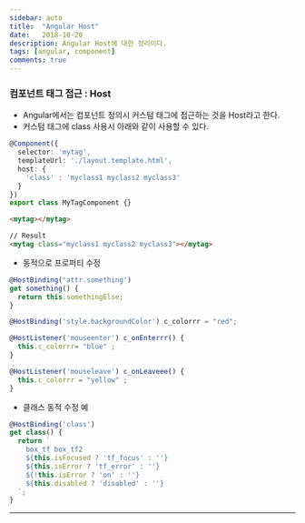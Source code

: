 ```yaml
---
sidebar: auto
title:  "Angular Host"
date:   2018-10-20
description: Angular Host에 대한 정리이다.
tags: [angular, component]
comments: true
---
```

### 컴포넌트 태그 접근 : Host
- Angular에서는 컴포넌트 정의시 커스텀 태그에 접근하는 것을 Host라고 한다.
- 커스텀 태그에 class 사용시 아래와 같이 사용할 수 있다.
```ts
@Component({
  selector: 'mytag',
  templateUrl: './layout.template.html',
  host: {
    'class' : 'myclass1 myclass2 myclass3'
  }
})
export class MyTagComponent {}
```

```html
<mytag></mytag>

// Result
<mytag class="myclass1 myclass2 myclass3"></mytag>
```

- 동적으로 프로퍼티 수정

```ts
@HostBinding('attr.something') 
get something() { 
  return this.somethingElse; 
}

@HostBinding('style.backgroundColor') c_colorrr = "red"; 

@HostListener('mouseenter') c_onEnterrr() {
  this.c_colorrr= "blue" ;
}

@HostListener('mouseleave') c_onLeaveee() {
  this.c_colorrr = "yellow" ;
} 
```

- 클래스 동적 수정 예

```ts
@HostBinding('class')
get class() {
  return `
    box_tf box_tf2
    ${this.isFocused ? 'tf_focus' : ''}
    ${this.isError ? 'tf_error' : ''}
    ${!this.isError ? 'on' : ''}
    ${this.disabled ? 'disabled' : ''}
  `;
}
```
***

